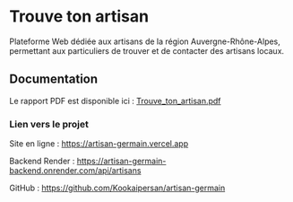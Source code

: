 # Trouve ton artisan

Plateforme Web dédiée aux artisans de la région Auvergne-Rhône-Alpes, permettant aux particuliers de trouver et de contacter des artisans locaux.

## Documentation
 Le rapport PDF est disponible ici : [Trouve_ton_artisan.pdf](./docs/Trouve_ton_artisan.pdf)

### Lien vers le projet
Site en ligne : https://artisan-germain.vercel.app

Backend Render : https://artisan-germain-backend.onrender.com/api/artisans

GitHub : https://github.com/Kookaipersan/artisan-germain